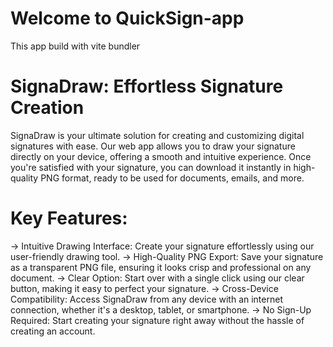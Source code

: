 # Welcome to QuickSign-app
This app build with vite bundler

# SignaDraw: Effortless Signature Creation

SignaDraw is your ultimate solution for creating and customizing digital signatures with ease. Our web app allows you to draw your signature directly on your device, offering a smooth and intuitive experience. Once you're satisfied with your signature, you can download it instantly in high-quality PNG format, ready to be used for documents, emails, and more.

# Key Features:

-> Intuitive Drawing Interface: Create your signature effortlessly using our user-friendly drawing tool.
-> High-Quality PNG Export: Save your signature as a transparent PNG file, ensuring it looks crisp and professional on any document.
-> Clear Option: Start over with a single click using our clear button, making it easy to perfect your signature.
-> Cross-Device Compatibility: Access SignaDraw from any device with an internet connection, whether it's a desktop, tablet, or smartphone.
-> No Sign-Up Required: Start creating your signature right away without the hassle of creating an account.
